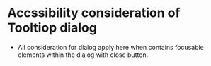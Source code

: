 # Accssibility consideration of Tooltiop dialog

* All consideration for dialog apply here when contains focusable elements within the dialog with close button.
